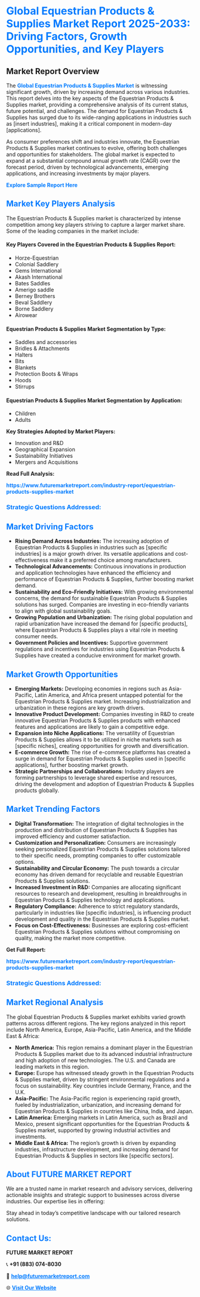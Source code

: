 <h1 style="color: #007BFF;">Global Equestrian Products & Supplies Market Report 2025-2033: Driving Factors, Growth Opportunities, and Key Players</h1>

<section id="overview">
<h2>Market Report Overview</h2>
<p>The <a href="https://www.futuremarketreport.com/industry-report/equestrian-products-supplies-market" style="color: #007BFF; text-decoration: none;"><strong>Global Equestrian Products & Supplies Market</strong></a> is witnessing significant growth, driven by increasing demand across various industries. This report delves into the key aspects of the Equestrian Products & Supplies market, providing a comprehensive analysis of its current status, future potential, and challenges. The demand for Equestrian Products & Supplies has surged due to its wide-ranging applications in industries such as [insert industries], making it a critical component in modern-day [applications].</p>
<p>As consumer preferences shift and industries innovate, the Equestrian Products & Supplies market continues to evolve, offering both challenges and opportunities for stakeholders. The global market is expected to expand at a substantial compound annual growth rate (CAGR) over the forecast period, driven by technological advancements, emerging applications, and increasing investments by major players.</p>
</section>

<section id="overview">
<p><a href="https://www.futuremarketreport.com/request-sample/reportId=85703" style="color: #007BFF; text-decoration: none;"><strong>Explore Sample Report Here</strong></a></p>
</section>

<section id="key-players">
<h2 style="color: #007BFF;">Market Key Players Analysis</h2>
<p>The Equestrian Products & Supplies market is characterized by intense competition among key players striving to capture a larger market share. Some of the leading companies in the market include:</p>
<h4>Key Players Covered in the Equestrian Products & Supplies Report:</h4>
<ul><li>Horze-Equestrian</li><li>Colonial Saddlery</li><li>Gems International</li><li>Akash International</li><li>Bates Saddles</li><li>Amerigo saddle</li><li>Berney Brothers</li><li>Beval Saddlery</li><li>Borne Saddlery</li><li>Airowear</li></ul>
<h4>Equestrian Products & Supplies Market Segmentation by Type:</h4>
<ul><li>Saddles and accessories</li><li>Bridles &amp; Attachments</li><li>Halters</li><li>Bits</li><li>Blankets</li><li>Protection Boots &amp; Wraps</li><li>Hoods</li><li>Stirrups</li></ul>

<h4>Equestrian Products & Supplies Market Segmentation by Application:</h4>
<ul><li>Children</li><li>Adults</li></ul>
<p><strong>Key Strategies Adopted by Market Players:</strong></p>
<ul>
<li>Innovation and R&D</li>
<li>Geographical Expansion</li>
<li>Sustainability Initiatives</li>
<li>Mergers and Acquisitions</li>
</ul>
</section>

<section>
<p><strong>Read Full Analysis: </strong></p><a href="https://www.futuremarketreport.com/industry-report/equestrian-products-supplies-market" style="color: #007BFF; text-decoration: none;"><strong>https://www.futuremarketreport.com/industry-report/equestrian-products-supplies-market</strong></a>
<h3 style="color: #007BFF;">Strategic Questions Addressed:</h3>
</section>

<section id="driving-factors">
<h2 style="color: #007BFF;">Market Driving Factors</h2>
<ul>
<li><strong>Rising Demand Across Industries:</strong> The increasing adoption of Equestrian Products & Supplies in industries such as [specific industries] is a major growth driver. Its versatile applications and cost-effectiveness make it a preferred choice among manufacturers.</li>
<li><strong>Technological Advancements:</strong> Continuous innovations in production and application technologies have enhanced the efficiency and performance of Equestrian Products & Supplies, further boosting market demand.</li>
<li><strong>Sustainability and Eco-Friendly Initiatives:</strong> With growing environmental concerns, the demand for sustainable Equestrian Products & Supplies solutions has surged. Companies are investing in eco-friendly variants to align with global sustainability goals.</li>
<li><strong>Growing Population and Urbanization:</strong> The rising global population and rapid urbanization have increased the demand for [specific products], where Equestrian Products & Supplies plays a vital role in meeting consumer needs.</li>
<li><strong>Government Policies and Incentives:</strong> Supportive government regulations and incentives for industries using Equestrian Products & Supplies have created a conducive environment for market growth.</li>
</ul>
</section>

<section id="growth-opportunities">
<h2 style="color: #007BFF;">Market Growth Opportunities</h2>
<ul>
<li><strong>Emerging Markets:</strong> Developing economies in regions such as Asia-Pacific, Latin America, and Africa present untapped potential for the Equestrian Products & Supplies market. Increasing industrialization and urbanization in these regions are key growth drivers.</li>
<li><strong>Innovative Product Development:</strong> Companies investing in R&D to create innovative Equestrian Products & Supplies products with enhanced features and applications are likely to gain a competitive edge.</li>
<li><strong>Expansion into Niche Applications:</strong> The versatility of Equestrian Products & Supplies allows it to be utilized in niche markets such as [specific niches], creating opportunities for growth and diversification.</li>
<li><strong>E-commerce Growth:</strong> The rise of e-commerce platforms has created a surge in demand for Equestrian Products & Supplies used in [specific applications], further boosting market growth.</li>
<li><strong>Strategic Partnerships and Collaborations:</strong> Industry players are forming partnerships to leverage shared expertise and resources, driving the development and adoption of Equestrian Products & Supplies products globally.</li>
</ul>
</section>

<section id="trending-factors">
<h2 style="color: #007BFF;">Market Trending Factors</h2>
<ul>
<li><strong>Digital Transformation:</strong> The integration of digital technologies in the production and distribution of Equestrian Products & Supplies has improved efficiency and customer satisfaction.</li>
<li><strong>Customization and Personalization:</strong> Consumers are increasingly seeking personalized Equestrian Products & Supplies solutions tailored to their specific needs, prompting companies to offer customizable options.</li>
<li><strong>Sustainability and Circular Economy:</strong> The push towards a circular economy has driven demand for recyclable and reusable Equestrian Products & Supplies solutions.</li>
<li><strong>Increased Investment in R&D:</strong> Companies are allocating significant resources to research and development, resulting in breakthroughs in Equestrian Products & Supplies technology and applications.</li>
<li><strong>Regulatory Compliance:</strong> Adherence to strict regulatory standards, particularly in industries like [specific industries], is influencing product development and quality in the Equestrian Products & Supplies market.</li>
<li><strong>Focus on Cost-Effectiveness:</strong> Businesses are exploring cost-efficient Equestrian Products & Supplies solutions without compromising on quality, making the market more competitive.</li>
</ul>
</section>

<section>
<p><strong>Get Full Report: </strong></p><a href="https://www.futuremarketreport.com/industry-report/equestrian-products-supplies-market" style="color: #007BFF; text-decoration: none;"><strong>https://www.futuremarketreport.com/industry-report/equestrian-products-supplies-market</strong></a>
<h3 style="color: #007BFF;">Strategic Questions Addressed:</h3>
</section>


<section id="regional-analysis">
<h2 style="color: #007BFF;">Market Regional Analysis</h2>
<p>The global Equestrian Products & Supplies market exhibits varied growth patterns across different regions. The key regions analyzed in this report include North America, Europe, Asia-Pacific, Latin America, and the Middle East & Africa:</p>
<ul>
<li><strong>North America:</strong> This region remains a dominant player in the Equestrian Products & Supplies market due to its advanced industrial infrastructure and high adoption of new technologies. The U.S. and Canada are leading markets in this region.</li>
<li><strong>Europe:</strong> Europe has witnessed steady growth in the Equestrian Products & Supplies market, driven by stringent environmental regulations and a focus on sustainability. Key countries include Germany, France, and the U.K.</li>
<li><strong>Asia-Pacific:</strong> The Asia-Pacific region is experiencing rapid growth, fueled by industrialization, urbanization, and increasing demand for Equestrian Products & Supplies in countries like China, India, and Japan.</li>
<li><strong>Latin America:</strong> Emerging markets in Latin America, such as Brazil and Mexico, present significant opportunities for the Equestrian Products & Supplies market, supported by growing industrial activities and investments.</li>
<li><strong>Middle East & Africa:</strong> The region’s growth is driven by expanding industries, infrastructure development, and increasing demand for Equestrian Products & Supplies in sectors like [specific sectors].</li>
</ul>
</section>

<footer>
<h2 style="color: #007BFF;">About FUTURE MARKET REPORT</h2>
<p>We are a trusted name in market research and advisory services, delivering actionable insights and strategic support to businesses across diverse industries. Our expertise lies in offering:</p>

<p>Stay ahead in today’s competitive landscape with our tailored research solutions.</p>

<h2 style="color: #007BFF;">Contact Us:</h2>
<p><strong>FUTURE MARKET REPORT</strong></p>
<p>📞 <strong>+91 (883) 074-8030</strong></p>
<p>📧 <strong><a href="mailto:help@futuremarketreport.com" style="color: #007BFF;">help@futuremarketreport.com</a></strong></p>
<p>🌐 <strong><a href="https://www.futuremarketreport.com/" style="color: #007BFF;">Visit Our Website</a></strong></p>
</footer>